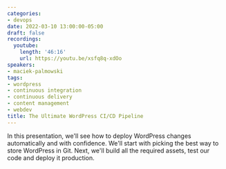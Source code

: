 ```yaml
---
categories:
- devops
date: 2022-03-10 13:00:00-05:00
draft: false
recordings:
  youtube:
    length: '46:16'
    url: https://youtu.be/xsfq8q-xdOo
speakers:
- maciek-palmowski
tags:
- wordpress
- continuous integration
- continuous delivery
- content management
- webdev
title: The Ultimate WordPress CI/CD Pipeline
---
```



In this presentation, we'll see how to deploy WordPress changes automatically and with confidence. We'll start with picking the best way to store WordPress in Git. Next, we'll build all the required assets, test our code and deploy it production.

